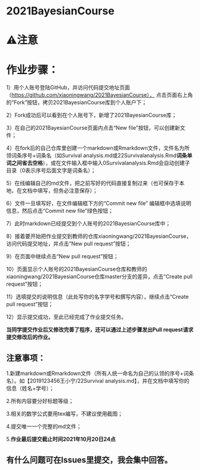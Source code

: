 # 2021BayesianCourse

# ⚠️注意

# 作业步骤：

1）用个人账号登陆GitHub，并访问代码提交地址页面（https://github.com/xiaoningwang/2021BayesianCourse）， 点击页面右上角的“Fork”按钮，拷贝2021BayesianCourse库到个人账户下；

2）Fork成功后可以看到在个人账号下，新增了2021BayesianCourse库；

3）在自己的2021BayesianCourse页面内点击“New file”按钮，可以创建新文件；

4）在fork后的自己仓库里创建一个markdown或Rmarkdown文件，文件名为所领词条序号+词条名（如Survival analysis.md或22Survivalanalysis.Rmd**词条单词之间省去空格**），或在文件输入框中输入0Survivalanalysis.Rmd会自动创建子目录（0表示序号后面文字是词条名）；

5）在线编辑自己的md文件，把之前写好的代码直接复制过来（也可保存于本地，在文档中填写，但务必注意保存）；

6）文件一旦填写好，在文件编辑框下方的“Commit new file” 编辑框中选填说明信息，然后点击“Commit new file”绿色按钮；

7）此时markdown已经提交到个人账号的2021BayesianCourse库中；

8）接着要开始把作业提交到教师的仓库xiaoningwang/2021BayesianCourse，访问代码提交地址，并点击“New pull request”按钮；

9）在页面中继续点击“New pull request”按钮；

10）页面显示个人账号的2021BayesianCourse仓库和教师的xiaoningwang/2021BayesianCourse仓库master分支的差异，点击“Create pull request”按钮；

11）选填提交的说明信息（此处写你的名字学号和撰写内容），继续点击“Create pull request”按钮；

12）显示提交成功，至此已经完成了作业提交任务。

**当同学提交作业后又修改完善了程序，还可以通过上述步骤发出Pull request请求提交修改后的作业。**

## 注意事项：

1.新建markdown或Rmarkdown文件（所有人统一命名为自己的认领的序号+词条名）。如【2019123456王小宁/22Survival analysis.md】，并在文档中填写你的信息（姓名+学号）；

2.所有内容要分好标题等级；

3.相关的数学公式要用tex编写，不建议使用截图；

4.提交唯一一个完整的md文件；

5.**作业最后提交截止时间2021年10月20日24点**

## 有什么问题可在Issues里提交，我会集中回答。
